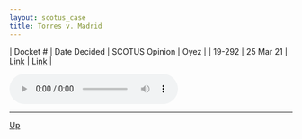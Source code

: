 ```yaml
---
layout: scotus_case
title: Torres v. Madrid
---
```


| Docket # | Date Decided | SCOTUS Opinion | Oyez |
| 19-292 | 25 Mar 21 | [Link](https://www.supremecourt.gov/opinions/20pdf/592us2r20_o759.pdf) | [Link](https://www.oyez.org/cases/2020/19-292) |

<audio controls>
   <source src='./resources/19-292.mp3' type='audio/mpeg'>
</audio>

<object data='./resources/19-292.pdf' type='application/pdf'></object>

---

[Up](./README.md)